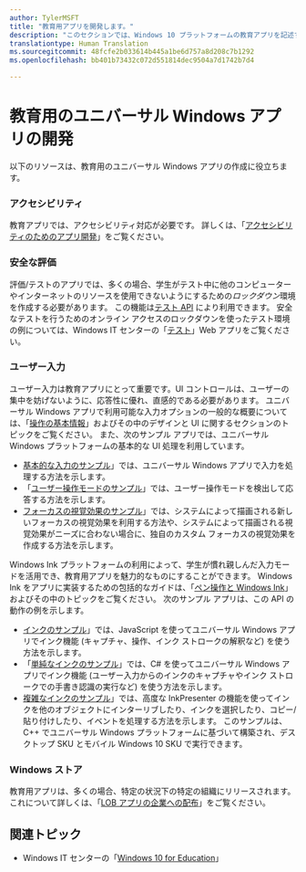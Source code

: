 ```yaml
---
author: TylerMSFT
title: "教育用アプリを開発します。"
description: "このセクションでは、Windows 10 プラットフォームの教育アプリを記述するときに利用できるユニバーサル Windows アプリのリソースについて説明します。"
translationtype: Human Translation
ms.sourcegitcommit: 48fcfe2b033614b445a1be6d757a8d208c7b1292
ms.openlocfilehash: bb401b73432c072d551814dec9504a7d1742b7d4

---
```

# 教育用のユニバーサル Windows アプリの開発
以下のリソースは、教育用のユニバーサル Windows アプリの作成に役立ちます。

### アクセシビリティ
教育アプリでは、アクセシビリティ対応が必要です。 詳しくは、「[アクセシビリティのためのアプリ開発](https://developer.microsoft.com/windows/accessible-apps)」をご覧ください。


### 安全な評価
評価/テストのアプリでは、多くの場合、学生がテスト中に他のコンピューターやインターネットのリソースを使用できないようにするための*ロックダウン*環境を作成する必要があります。 この機能は[テスト API](take-a-test-api.md) により利用できます。 安全なテストを行うためのオンライン アクセスのロックダウンを使ったテスト環境の例については、Windows IT センターの「[テスト](https://technet.microsoft.com/edu/windows/take-tests-in-windows-10)」Web アプリをご覧ください。

### ユーザー入力
ユーザー入力は教育アプリにとって重要です。UI コントロールは、ユーザーの集中を妨げないように、応答性に優れ、直感的である必要があります。 ユニバーサル Windows アプリで利用可能な入力オプションの一般的な概要については、「[操作の基本情報](https://msdn.microsoft.com/windows/uwp/input-and-devices/input-primer)」およびその中のデザインと UI に関するセクションのトピックをご覧ください。 また、次のサンプル アプリでは、ユニバーサル Windows プラットフォームの基本的な UI 処理を利用しています。
- [基本的な入力のサンプル](https://github.com/Microsoft/Windows-universal-samples/tree/master/Samples/BasicInput)」では、ユニバーサル Windows アプリで入力を処理する方法を示します。
- 「[ユーザー操作モードのサンプル](https://github.com/Microsoft/Windows-universal-samples/tree/master/Samples/UserInteractionMode)」では、ユーザー操作モードを検出して応答する方法を示します。
- [フォーカスの視覚効果のサンプル](https://github.com/Microsoft/Windows-universal-samples/tree/master/Samples/XamlFocusVisuals)」では、システムによって描画される新しいフォーカスの視覚効果を利用する方法や、システムによって描画される視覚効果がニーズに合わない場合に、独自のカスタム フォーカスの視覚効果を作成する方法を示します。

Windows Ink プラットフォームの利用によって、学生が慣れ親しんだ入力モードを活用でき、教育用アプリを魅力的なものにすることができます。 Windows Ink をアプリに実装するための包括的なガイドは、「[ペン操作と Windows Ink](https://msdn.microsoft.com/windows/uwp/input-and-devices/pen-and-stylus-interactions)」およびその中のトピックをご覧ください。 次のサンプル アプリは、この API の動作の例を示します。
- [インクのサンプル](https://github.com/Microsoft/Windows-universal-samples/tree/master/Samples/Ink)」では、JavaScript を使ってユニバーサル Windows アプリでインク機能 (キャプチャ、操作、インク ストロークの解釈など) を使う方法を示します。
- 「[単純なインクのサンプル](https://github.com/Microsoft/Windows-universal-samples/tree/master/Samples/SimpleInk)」では、C# を使ってユニバーサル Windows アプリでインク機能 (ユーザー入力からのインクのキャプチャやインク ストロークでの手書き認識の実行など) を使う方法を示します。
- [複雑なインクのサンプル](https://github.com/Microsoft/Windows-universal-samples/tree/master/Samples/ComplexInk)」では、高度な InkPresenter の機能を使ってインクを他のオブジェクトにインターリブしたり、インクを選択したり、コピー/貼り付けしたり、イベントを処理する方法を示します。 このサンプルは、C++ でユニバーサル Windows プラットフォームに基づいて構築され、デスクトップ SKU とモバイル Windows 10 SKU で実行できます。


### Windows ストア
教育用アプリは、多くの場合、特定の状況下の特定の組織にリリースされます。 これについて詳しくは、「[LOB アプリの企業への配布](https://msdn.microsoft.com/windows/uwp/publish/distribute-lob-apps-to-enterprises)」をご覧ください。

## 関連トピック
- Windows IT センターの「[Windows 10 for Education](https://technet.microsoft.com/edu/windows/index)」



<!--HONumber=Nov16_HO1-->



